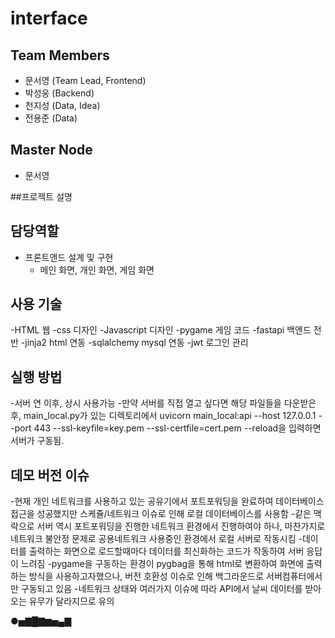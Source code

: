 # interface
## Team Members
- 문서영 (Team Lead, Frontend)
- 박성웅 (Backend)
- 천지성 (Data, Idea)
- 전용준 (Data)

## Master Node
- 문서영

##프로젝트 설명 

## 담당역할
- 프론트앤드 설계 및 구현
  - 메인 화면, 개인 화면, 게임 화면
    
## 사용 기술
-HTML 웹
-css 디자인
-Javascript 디자인
-pygame 게임 코드
-fastapi 백엔드 전반
-jinja2 html 연동
-sqlalchemy mysql 연동
-jwt 로그인 관리

## 실행 방법
-서버 연 이후, 상시 사용가능
-만약 서버를 직접 열고 싶다면 해당 파일들을 다운받은 후, main_local.py가 있는 디렉토리에서 uvicorn main_local:api --host 127.0.0.1 --port 443 --ssl-keyfile=key.pem --ssl-certfile=cert.pem --reload을 입력하면 서버가 구동됨.

## 데모 버전 이슈
-현재 개인 네트워크를 사용하고 있는 공유기에서 포트포워딩을 완료하여 데이터베이스 접근을 성공했지만 스케쥴/네트워크 이슈로 인해 로컬 데이터베이스를 사용함
-같은 맥락으로 서버 역시 포트포워딩을 진행한 네트워크 환경에서 진행하여야 하나, 마찬가지로 네트워크 불안정 문제로 공용네트워크 사용중인 환경에서 로컬 서버로 작동시킴
-데이터를 출력하는 화면으로 로드할때마다 데이터를 최신화하는 코드가 작동하여 서버 응답이 느려짐
-pygame을 구동하는 환경이 pygbag을 통해 html로 변환하여 화면에 출력하는 방식을 사용하고자했으나, 버전 호환성 이슈로 인해 백그라운드로 서버컴퓨터에서만 구동되고 있음
-네트워크 상태와 여러가지 이슈에 따라 API에서 날씨 데이터를 받아오는 유무가 달라지므로 유의

●▅▇█▇▆▅▄▇
